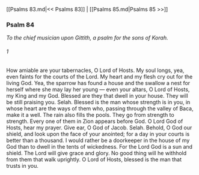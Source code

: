 [[Psalms 83.md|<< Psalms 83]]  |  [[Psalms 85.md|Psalms 85 >>]]

### Psalm 84

*To the chief musician upon Gittith, a psalm for the sons of Korah.*

###### 1
How amiable are your tabernacles, O Lord of Hosts. My soul longs, yea, even faints for the courts of the Lord. My heart and my flesh cry out for the living God. Yea, the sparrow has found a house and the swallow a nest for herself where she may lay her young — even your altars, O Lord of Hosts, my King and my God. Blessed are they that dwell in your house. They will be still praising you. Selah. Blessed is the man whose strength is in you, in whose heart are the ways of them who, passing through the valley of Baca, make it a well. The rain also fills the pools. They go from strength to strength. Every one of them in Zion appears before God. O Lord God of Hosts, hear my prayer. Give ear, O God of Jacob. Selah. Behold, O God our shield, and look upon the face of your anointed; for a day in your courts is better than a thousand. I would rather be a doorkeeper in the house of my God than to dwell in the tents of wickedness. For the Lord God is a sun and shield. The Lord will give grace and glory. No good thing will he withhold from them that walk uprightly. O Lord of Hosts, blessed is the man that trusts in you.